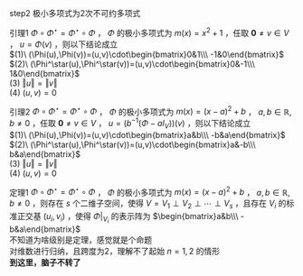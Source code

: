 step2 极小多项式为2次不可约多项式  
  
引理1  $\Phi\circ\Phi^\star=\Phi^\star\circ\Phi$ ， $\Phi$ 的极小多项式为 $m(x)=x^2+1$ ，任取 $\mathbf0\neq v\in V$ ， $u=\Phi(v)$ ，则以下结论成立  
 $(1)\ (\Phi(u),\Phi(v))=(u,v)\cdot\begin{bmatrix}0&1\\\ -1&0\end{bmatrix}$   
 $(2)\ (\Phi^\star(u),\Phi^\star(v))=(u,v)\cdot\begin{bmatrix}0&-1\\\ 1&0\end{bmatrix}$   
 $(3)\ \Vert u\Vert=\Vert v\Vert$   
 $(4)\ (u,v)=0$   
  
引理2  $\Phi\circ\Phi^\star=\Phi^\star\circ\Phi$ ， $\Phi$ 的极小多项式为 $m(x)=(x-a)^2+b$ ， $a,b\in\mathbb R,b\neq0$ ，任取 $\mathbf0\neq v\in V$ ， $u=(b^{-1}(\Phi-a I_V))(v)$ ，则以下结论成立  
 $(1)\ (\Phi(u),\Phi(v))=(u,v)\cdot\begin{bmatrix}a&b\\\ -b&a\end{bmatrix}$   
 $(2)\ (\Phi^\star(u),\Phi^\star(v))=(u,v)\cdot\begin{bmatrix}a&-b\\\ b&a\end{bmatrix}$   
 $(3)\ \Vert u\Vert=\Vert v\Vert$   
 $(4)\ (u,v)=0$   
  
定理1  $\Phi\circ\Phi^\star=\Phi^\star\circ\Phi$ ， $\Phi$ 的极小多项式为 $m(x)=(x-a)^2+b$ ， $a,b\in\mathbb R,b\neq0$ ，则存在 $s$ 个二维子空间，使得 $V=V_1\perp V_2\perp\cdots\perp V_s$ ，且存在 $V_i$ 的标准正交基 $(u_i,v_i)$ ，使得 $\Phi\left|\right._{V_i}$ 的表示阵为 $\begin{bmatrix}a&b\\\ -b&a\end{bmatrix}$   
不知道为啥级别是定理，感觉就是个命题  
对维数进行归纳，且跨度为2，理解不了起始 $n=1,2$ 的情形  
**到这里，脑子不转了**  
